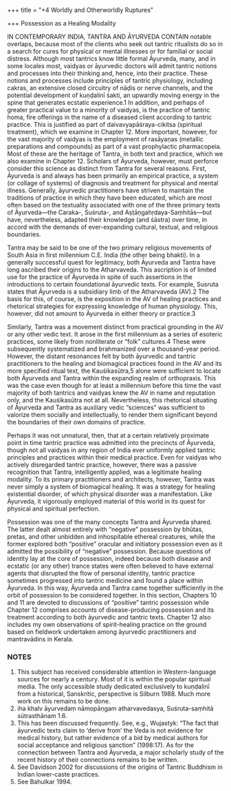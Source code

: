 +++
title = "+4 Worldly and Otherworldly Ruptures"

+++
Possession as a Healing Modality

IN CONTEMPORARY INDIA, TANTRA AND ĀYURVEDA CONTAIN notable overlaps, because most of the clients who seek out tantric ritualists do so in a search for cures for physical or mental illnesses or for familial or social distress. Although most tantrics know little formal Āyurveda, many, and in some locales most, vaidyas or āyurvedic doctors will admit tantric notions and processes into their thinking and, hence, into their practice. These notions and processes include principles of tantric physiology, including cakras, an extensive closed circuitry of nāḍis or nerve channels, and the potential development of kuṇḍalinī śakti, an upwardly moving energy in the spine that generates ecstatic experience.1 In addition, and perhaps of greater practical value to a minority of vaidyas, is the practice of tantric homa, fire offerings in the name of a diseased client according to tantric practice. This is justified as part of daivavyapāśraya-cikitsa (spiritual treatment), which we examine in Chapter 12. More important, however, for the vast majority of vaidyas is the employment of rasāyaṇas (metallic preparations and compounds) as part of a vast prophylactic pharmacopeia. Most of these are the heritage of Tantra, in both text and practice, which we also examine in Chapter 12. Scholars of Āyurveda, however, must perforce consider this science as distinct from Tantra for several reasons. First, Āyurveda is and always has been primarily an empirical practice, a system (or collage of systems) of diagnosis and treatment for physical and mental illness. Generally, āyurvedic practitioners have striven to maintain the traditions of practice in which they have been educated, which are most often based on the textuality associated with one of the three primary texts of Āyurveda—the Caraka-, Suśruta-, and Aṣṭāṇgahṛdaya-Saṃhitās—but have, nevertheless, adapted their knowledge (and śāstra) over time, in accord with the demands of ever-expanding cultural, textual, and religious boundaries.

Tantra may be said to be one of the two primary religious movements of South Asia in first millennium C.E. India (the other being bhakti). In a generally successful quest for legitimacy, both Āyurveda and Tantra have long ascribed their origins to the Atharvaveda. This ascription is of limited use for the practice of Āyurveda in spite of such assertions in the introductions to certain foundational āyurvedic texts. For example, Susruta states that Āyurveda is a subsidiary limb of the Atharvaveda (AV).2 The basis for this, of course, is the exposition in the AV of healing practices and rhetorical strategies for expressing knowledge of human physiology. This, however, did not amount to Āyurveda in either theory or practice.3

Similarly, Tantra was a movement distinct from practical grounding in the AV or any other vedic text. It arose in the first millennium as a series of esoteric practices, some likely from nonliterate or “folk” cultures.4 These were subsequently systematized and brahmanized over a thousand-year period. However, the distant resonances felt by both āyurvedic and tantric practitioners to the healing and biomagical practices found in the AV and its more specified ritual text, the Kauśikasūtra,5 alone were sufficient to locate both Āyurveda and Tantra within the expanding realm of orthopraxis. This was the case even though for at least a millennium before this time the vast majority of both tantrics and vaidyas knew the AV in name and reputation only, and the Kauśikasūtra not at all. Nevertheless, this rhetorical situating of Āyurveda and Tantra as auxiliary vedic “sciences” was sufficient to valorize them socially and intellectually, to render them significant beyond the boundaries of their own domains of practice.

Perhaps it was not unnatural, then, that at a certain relatively proximate point in time tantric practice was admitted into the precincts of Āyurveda, though not all vaidyas in any region of India ever uniformly applied tantric principles and practices within their medical practice. Even for vaidyas who actively disregarded tantric practice, however, there was a passive recognition that Tantra, intelligently applied, was a legitimate healing modality. To its primary practitioners and architects, however, Tantra was never simply a system of biomagical healing. It was a strategy for healing existential disorder, of which physical disorder was a manifestation. Like Āyurveda, it vigorously employed material of this world in its quest for physical and spiritual perfection.

Possession was one of the many concepts Tantra and Āyurveda shared. The latter dealt almost entirely with “negative” possession by bhūtas, pretas, and other unbidden and inhospitable ethereal creatures, while the former explored both “positive” oracular and initiatory possession even as it admitted the possibility of “negative” possession. Because questions of identity lay at the core of possession, indeed because both disease and ecstatic (or any other) trance states were often believed to have external agents that disrupted the flow of personal identity, tantric practice sometimes progressed into tantric medicine and found a place within Āyurveda. In this way, Āyurveda and Tantra came together sufficiently in the orbit of possession to be considered together. In this section, Chapters 10 and 11 are devoted to discussions of “positive” tantric possession while Chapter 12 comprises accounts of disease-producing possession and its treatment according to both āyurvedic and tantric texts. Chapter 12 also includes my own observations of spirit-healing practice on the ground based on fieldwork undertaken among āyurvedic practitioners and mantravādins in Kerala.

  ### NOTES
1. This subject has received considerable attention in Western-language sources for nearly a century. Most of it is within the popular spiritual media. The only accessible study dedicated exclusively to kuṇḍalinī from a historical, Sanskritic, perspective is Silburn 1988. Much more work on this remains to be done.
2. iha khalv āyurvedaṃ nāmopāṇgam atharvavedasya, Suśruta-saṃhitā sūtrasthānam 1.6.
3. This has been discussed frequently. See, e.g., Wujastyk: “The fact that āyurvedic texts claim to ‘derive from’ the Veda is not evidence for medical history, but rather evidence of a bid by medical authors for social acceptance and religious sanction” (1998:17). As for the connection between Tantra and Āyurveda, a major scholarly study of the recent history of their connections remains to be written.
4. See Davidson 2002 for discussions of the origins of Tantric Buddhism in Indian lower-caste practices.
5. See Bahulkar 1994.
 